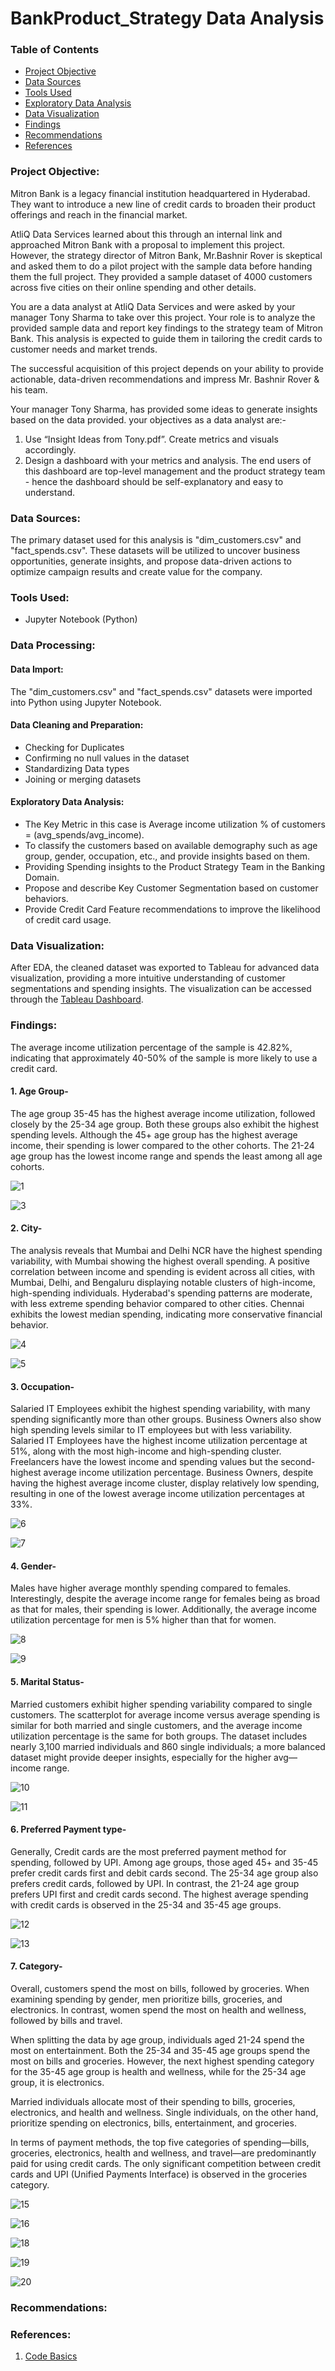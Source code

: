 # BankProduct_Strategy Data Analysis

### Table of Contents

- [Project Objective](#project-objective)
- [Data Sources](#data-sources)
- [Tools Used](#tools-used)
- [Exploratory Data Analysis](#exploratory-data-analysis)
- [Data Visualization](#data-visualization)
- [Findings](#findings)
- [Recommendations](#recommendations)
- [References](#references)

### Project Objective: 

Mitron Bank is a legacy financial institution headquartered in Hyderabad. They want to introduce a new line of credit cards to broaden their product offerings and reach in the financial market.

AtliQ Data Services learned about this through an internal link and approached Mitron Bank with a proposal to implement this project. However, the strategy director of Mitron Bank, Mr.Bashnir Rover is skeptical and asked them to do a pilot project with the sample data before handing them the full project. They provided a sample dataset of 4000 customers across five cities on their online spending and other details.

You are a data analyst at AtliQ Data Services and were asked by your manager Tony Sharma to take over this project. Your role is to analyze the provided sample data and report key findings to the strategy team of Mitron Bank. This analysis is expected to guide them in tailoring the credit cards to customer needs and market trends.

The successful acquisition of this project depends on your ability to provide actionable, data-driven recommendations and impress Mr. Bashnir Rover & his team. 

Your manager Tony Sharma, has provided some ideas to generate insights based on the data provided. your objectives as a data analyst are:-
1. Use “Insight Ideas from Tony.pdf”. Create metrics and visuals accordingly.
2. Design a dashboard with your metrics and analysis. The end users of this dashboard are top-level management and the product strategy team - hence the dashboard should be self-explanatory and easy to understand.

### Data Sources:

The primary dataset used for this analysis is "dim_customers.csv" and "fact_spends.csv". These datasets will be utilized to uncover business opportunities, generate insights, and propose data-driven actions to optimize campaign results and create value for the company.

### Tools Used:

- Jupyter Notebook (Python) 

### Data Processing:

#### Data Import:

The "dim_customers.csv" and "fact_spends.csv" datasets were imported into Python using Jupyter Notebook.

#### Data Cleaning and Preparation: 

- Checking for Duplicates
- Confirming no null values in the dataset
- Standardizing Data types
- Joining or merging datasets 

#### Exploratory Data Analysis: 

- The Key Metric in this case is Average income utilization % of customers = (avg_spends/avg_income).
- To classify the customers based on available demography such as age group, gender, occupation, etc., and provide insights based on them.
- Providing Spending insights to the Product Strategy Team in the Banking Domain.
- Propose and describe Key Customer Segmentation based on customer behaviors.
- Provide Credit Card Feature recommendations to improve the likelihood of credit card usage.

### Data Visualization:

After EDA, the cleaned dataset was exported to Tableau for advanced data visualization, providing a more intuitive understanding of customer segmentations and spending insights. The visualization can be accessed through the [Tableau Dashboard](https://public.tableau.com/views/CreditCardSalesInsight/Story1?:language=en-US&:sid=&:redirect=auth&:display_count=n&:origin=viz_share_link).
  
### Findings:

The average income utilization percentage of the sample is 42.82%, indicating that approximately 40-50% of the sample is more likely to use a credit card.

#### 1. Age Group-
The age group 35-45 has the highest average income utilization, followed closely by the 25-34 age group. Both these groups also exhibit the highest spending levels. Although the 45+ age group has the highest average income, their spending is lower compared to the other cohorts. The 21-24 age group has the lowest income range and spends the least among all age cohorts.

![1](https://github.com/user-attachments/assets/d30aea9e-33fd-4490-843b-b0c486e4e0da)


![3](https://github.com/user-attachments/assets/9deaa329-f037-437c-a96f-b3ae31abd797)

#### 2. City-
The analysis reveals that Mumbai and Delhi NCR have the highest spending variability, with Mumbai showing the highest overall spending. A positive correlation between income and spending is evident across all cities, with Mumbai, Delhi, and Bengaluru displaying notable clusters of high-income, high-spending individuals. Hyderabad's spending patterns are moderate, with less extreme spending behavior compared to other cities. Chennai exhibits the lowest median spending, indicating more conservative financial behavior.

![4](https://github.com/user-attachments/assets/b728339f-6e79-48b6-b0aa-5b04cc2d8d8a)


![5](https://github.com/user-attachments/assets/1e593d58-005a-4b14-a58c-23dc63471818)

#### 3. Occupation-
Salaried IT Employees exhibit the highest spending variability, with many spending significantly more than other groups. Business Owners also show high spending levels similar to IT employees but with less variability. 
Salaried IT Employees have the highest income utilization percentage at 51%, along with the most high-income and high-spending cluster. Freelancers have the lowest income and spending values but the second-highest average income utilization percentage. Business Owners, despite having the highest average income cluster, display relatively low spending, resulting in one of the lowest average income utilization percentages at 33%.

![6](https://github.com/user-attachments/assets/6a2398cb-b882-4c4a-9015-a294a47b8c55)


![7](https://github.com/user-attachments/assets/d3e879fa-b1f8-4a77-abbb-574a5cf31d78)

#### 4. Gender-
Males have higher average monthly spending compared to females. Interestingly, despite the average income range for females being as broad as that for males, their spending is lower. Additionally, the average income utilization percentage for men is 5% higher than that for women.

![8](https://github.com/user-attachments/assets/a5eec068-7d68-4532-840f-81fac2f138a9)


![9](https://github.com/user-attachments/assets/01bb7065-fb78-4de8-a0eb-4ac7aeb5d151)

#### 5. Marital Status-
Married customers exhibit higher spending variability compared to single customers. The scatterplot for average income versus average spending is similar for both married and single customers, and the average income utilization percentage is the same for both groups. The dataset includes nearly 3,100 married individuals and 860 single individuals; a more balanced dataset might provide deeper insights, especially for the higher avg—income range.

![10](https://github.com/user-attachments/assets/6ddc1832-0f9d-4240-b124-839ab0225e63)


![11](https://github.com/user-attachments/assets/761a5e1b-4790-4bf4-9945-4af4c65963b1)

#### 6. Preferred Payment type-
Generally, Credit cards are the most preferred payment method for spending, followed by UPI. Among age groups, those aged 45+ and 35-45 prefer credit cards first and debit cards second. The 25-34 age group also prefers credit cards, followed by UPI. In contrast, the 21-24 age group prefers UPI first and credit cards second. The highest average spending with credit cards is observed in the 25-34 and 35-45 age groups. 

![12](https://github.com/user-attachments/assets/d3d081f6-c22f-4716-b1a3-170e8aab8873)


![13](https://github.com/user-attachments/assets/4908219d-0aa7-4148-9a5e-cdc0e79572f3)

#### 7. Category-
Overall, customers spend the most on bills, followed by groceries. When examining spending by gender, men prioritize bills, groceries, and electronics. In contrast, women spend the most on health and wellness, followed by bills and travel.

When splitting the data by age group, individuals aged 21-24 spend the most on entertainment. Both the 25-34 and 35-45 age groups spend the most on bills and groceries. However, the next highest spending category for the 35-45 age group is health and wellness, while for the 25-34 age group, it is electronics.

Married individuals allocate most of their spending to bills, groceries, electronics, and health and wellness. Single individuals, on the other hand, prioritize spending on electronics, bills, entertainment, and groceries.

In terms of payment methods, the top five categories of spending—bills, groceries, electronics, health and wellness, and travel—are predominantly paid for using credit cards. The only significant competition between credit cards and UPI (Unified Payments Interface) is observed in the groceries category.


![15](https://github.com/user-attachments/assets/d8365f01-8e8d-4fbc-bcba-adc3b1d6f845)

![16](https://github.com/user-attachments/assets/d6a5f663-6ddf-482f-bf71-31bf1d6280b4)

![18](https://github.com/user-attachments/assets/063015bd-f756-48fb-9513-1482658fabcc)

![19](https://github.com/user-attachments/assets/2a165b15-0c36-4d98-821c-6e10a8a111e5)

![20](https://github.com/user-attachments/assets/f8060b01-fd54-47cd-99f4-92b9ca3964ff)

### Recommendations:
  
### References:

1.  [Code Basics](https://codebasics.io/challenge/codebasics-resume-project-challenge)
